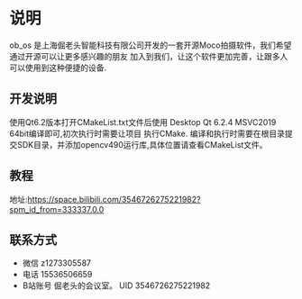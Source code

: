 # 说明

ob_os 是上海倔老头智能科技有限公司开发的一套开源Moco拍摄软件，我们希望通过开源可以让更多感兴趣的朋友
加入到我们，让这个软件更加完善，让跟多人可以使用到这种便捷的设备.

## 开发说明

使用Qt6.2版本打开CMakeList.txt文件后使用 Desktop Qt 6.2.4 MSVC2019 64bit编译即可,初次执行时需要让项目 执行CMake.
编译和执行时需要在根目录提交SDK目录，并添加opencv490运行库,具体位置请查看CMakeList文件。

## 教程

地址:<https://space.bilibili.com/3546726275221982?spm_id_from=333337.0.0>

## 联系方式

* 微信 z1273305587
* 电话 15536506659
* B站账号 倔老头的会议室。 UID 3546726275221982
